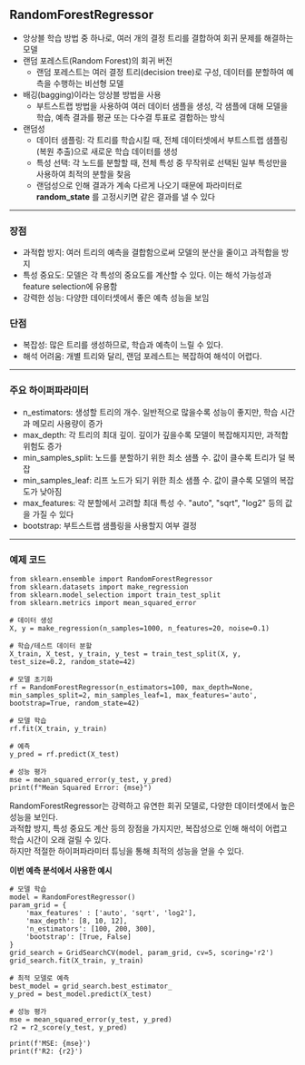 ## RandomForestRegressor

- 앙상블 학습 방법 중 하나로, 여러 개의 결정 트리를 결합하여 회귀 문제를 해결하는 모델
- 랜덤 포레스트(Random Forest)의 회귀 버전
  - 랜덤 포레스트는 여러 결정 트리(decision tree)로 구성, 데이터를 분할하여 예측을 수행하는 비선형 모델
- 배깅(bagging)이라는 앙상블 방법을 사용
  - 부트스트랩 방법을 사용하여 여러 데이터 샘플을 생성, 각 샘플에 대해 모델을 학습, 예측 결과를 평균 또는 다수결 투표로 결합하는 방식
- 랜덤성
  - 데이터 샘플링: 각 트리를 학습시킬 때, 전체 데이터셋에서 부트스트랩 샘플링(복원 추출)으로 새로운 학습 데이터를 생성
  - 특성 선택: 각 노드를 분할할 때, 전체 특성 중 무작위로 선택된 일부 특성만을 사용하여 최적의 분할을 찾음
  - 랜덤성으로 인해 결과가 계속 다르게 나오기 때문에 파라미터로 **random_state** 를 고정시키면 같은 결과를 낼 수 있다
    
---

### 장점
- 과적합 방지: 여러 트리의 예측을 결합함으로써 모델의 분산을 줄이고 과적합을 방지
- 특성 중요도: 모델은 각 특성의 중요도를 계산할 수 있다. 이는 해석 가능성과 feature selection에 유용함
- 강력한 성능: 다양한 데이터셋에서 좋은 예측 성능을 보임
### 단점
- 복잡성: 많은 트리를 생성하므로, 학습과 예측이 느릴 수 있다.
- 해석 어려움: 개별 트리와 달리, 랜덤 포레스트는 복잡하여 해석이 어렵다.

---

### 주요 하이퍼파라미터
- n_estimators: 생성할 트리의 개수. 일반적으로 많을수록 성능이 좋지만, 학습 시간과 메모리 사용량이 증가
- max_depth: 각 트리의 최대 깊이. 깊이가 깊을수록 모델이 복잡해지지만, 과적합 위험도 증가
- min_samples_split: 노드를 분할하기 위한 최소 샘플 수. 값이 클수록 트리가 덜 복잡
- min_samples_leaf: 리프 노드가 되기 위한 최소 샘플 수. 값이 클수록 모델의 복잡도가 낮아짐
- max_features: 각 분할에서 고려할 최대 특성 수. "auto", "sqrt", "log2" 등의 값을 가질 수 있다
- bootstrap: 부트스트랩 샘플링을 사용할지 여부 결정

---

### 예제 코드

```
from sklearn.ensemble import RandomForestRegressor
from sklearn.datasets import make_regression
from sklearn.model_selection import train_test_split
from sklearn.metrics import mean_squared_error

# 데이터 생성
X, y = make_regression(n_samples=1000, n_features=20, noise=0.1)

# 학습/테스트 데이터 분할
X_train, X_test, y_train, y_test = train_test_split(X, y, test_size=0.2, random_state=42)

# 모델 초기화
rf = RandomForestRegressor(n_estimators=100, max_depth=None, min_samples_split=2, min_samples_leaf=1, max_features='auto', bootstrap=True, random_state=42)

# 모델 학습
rf.fit(X_train, y_train)

# 예측
y_pred = rf.predict(X_test)

# 성능 평가
mse = mean_squared_error(y_test, y_pred)
print(f"Mean Squared Error: {mse}")

```

RandomForestRegressor는 강력하고 유연한 회귀 모델로, 다양한 데이터셋에서 높은 성능을 보인다.  
과적합 방지, 특성 중요도 계산 등의 장점을 가지지만, 복잡성으로 인해 해석이 어렵고 학습 시간이 오래 걸릴 수 있다.  
하지만 적절한 하이퍼파라미터 튜닝을 통해 최적의 성능을 얻을 수 있다.

**이번 예측 분석에서 사용한 예시**
```
# 모델 학습
model = RandomForestRegressor()
param_grid = {
    'max_features' : ['auto', 'sqrt', 'log2'],
    'max_depth': [8, 10, 12],
    'n_estimators': [100, 200, 300],
    'bootstrap': [True, False]
}
grid_search = GridSearchCV(model, param_grid, cv=5, scoring='r2')
grid_search.fit(X_train, y_train)

# 최적 모델로 예측
best_model = grid_search.best_estimator_
y_pred = best_model.predict(X_test)

# 성능 평가
mse = mean_squared_error(y_test, y_pred)
r2 = r2_score(y_test, y_pred)

print(f'MSE: {mse}')
print(f'R2: {r2}')
```
